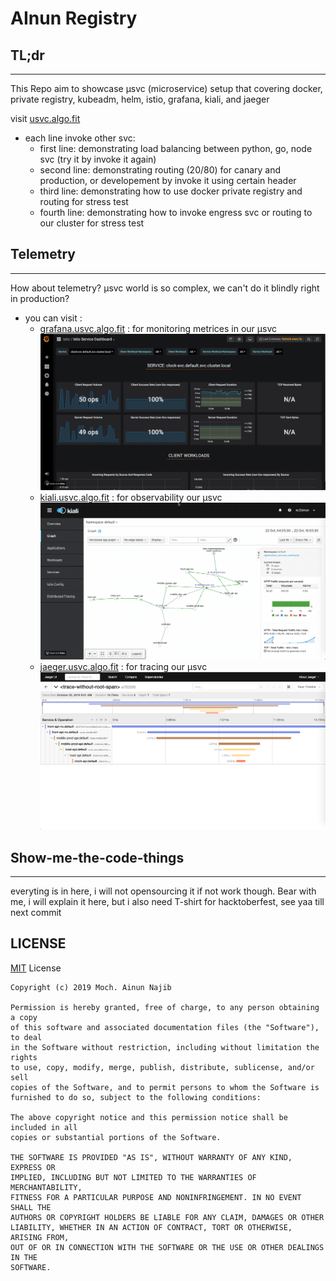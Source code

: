 # AInun Registry

## **TL;dr**
---
This Repo aim to showcase µsvc (microservice) setup that covering docker, private registry, kubeadm, helm, istio, grafana, kiali, and jaeger

visit [usvc.algo.fit](https://usvc.algo.fit/)
* each line invoke other svc:
    - first line: demonstrating load balancing between python, go, node svc (try it by invoke it again)
    - second line: demonstrating routing (20/80) for canary and production, or developement by invoke it using certain header
    - third line: demonstrating how to use docker private registry and routing for stress test
    - fourth line: demonstrating how to invoke engress svc or routing to our cluster for stress test

## **Telemetry**
---
How about telemetry? µsvc world is so complex, we can't do it blindly right in production?
* you can visit :
    - [grafana.usvc.algo.fit](http://grafana.usvc.algo.fit/d/LJ_uJAvmk/istio-service-dashboard?orgId=1&refresh=5s&from=now-5m&to=now) : for monitoring metrices in our µsvc
    ![can't load grafana gif](/explain/grafana.gif)
    - [kiali.usvc.algo.fit](http://kiali.usvc.algo.fit) : for observability our µsvc
    ![can't load kiali gif](/explain/kiali.gif)
    - [jaeger.usvc.algo.fit](http://jaeger.usvc.algo.fit) : for tracing our µsvc
    ![can't load jaeger png](/explain/jaeger.png)

## **Show-me-the-code-things**
---
everyting is in here, i will not opensourcing it if not work though. Bear with me, i will explain it here, but i also need T-shirt for hacktoberfest, see yaa till next commit

## LICENSE
[MIT](/LICENSE) License
```
Copyright (c) 2019 Moch. Ainun Najib

Permission is hereby granted, free of charge, to any person obtaining a copy
of this software and associated documentation files (the "Software"), to deal
in the Software without restriction, including without limitation the rights
to use, copy, modify, merge, publish, distribute, sublicense, and/or sell
copies of the Software, and to permit persons to whom the Software is
furnished to do so, subject to the following conditions:

The above copyright notice and this permission notice shall be included in all
copies or substantial portions of the Software.

THE SOFTWARE IS PROVIDED "AS IS", WITHOUT WARRANTY OF ANY KIND, EXPRESS OR
IMPLIED, INCLUDING BUT NOT LIMITED TO THE WARRANTIES OF MERCHANTABILITY,
FITNESS FOR A PARTICULAR PURPOSE AND NONINFRINGEMENT. IN NO EVENT SHALL THE
AUTHORS OR COPYRIGHT HOLDERS BE LIABLE FOR ANY CLAIM, DAMAGES OR OTHER
LIABILITY, WHETHER IN AN ACTION OF CONTRACT, TORT OR OTHERWISE, ARISING FROM,
OUT OF OR IN CONNECTION WITH THE SOFTWARE OR THE USE OR OTHER DEALINGS IN THE
SOFTWARE.
```